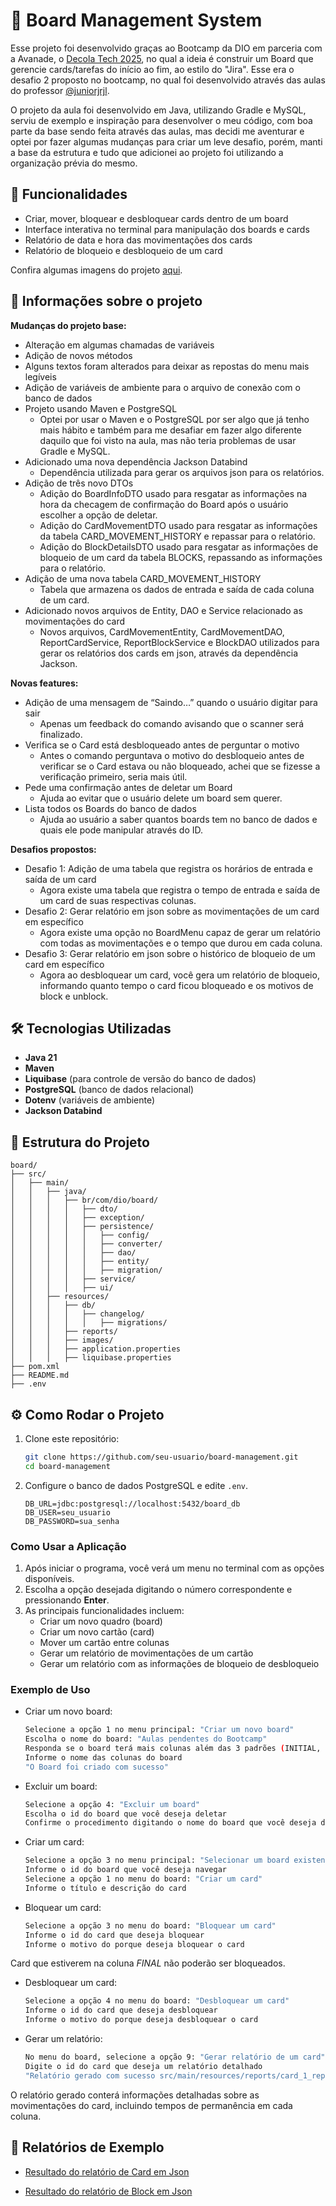 # 📌 Board Management System

Esse projeto foi desenvolvido graças ao Bootcamp da DIO em parceria com a Avanade, o [Decola Tech 2025](https://www.dio.me/bootcamp/decola-tech-2025), no qual a ideia é construir um Board que gerencie cards/tarefas do início ao fim, ao estilo do "Jira". Esse era o desafio 2 proposto no bootcamp, no qual foi desenvolvido através das aulas do professor [@juniorjrjl](https://github.com/juniorjrjl).

O projeto da aula foi desenvolvido em Java, utilizando Gradle e MySQL, serviu de exemplo e inspiração para desenvolver o meu código, com boa parte da base sendo feita através das aulas, mas decidi me aventurar e optei por fazer algumas mudanças para criar um leve desafio, porém, manti a base da estrutura e tudo que adicionei ao projeto foi utilizando a organização prévia do mesmo.

## 🚀 Funcionalidades

- Criar, mover, bloquear e desbloquear cards dentro de um board
- Interface interativa no terminal para manipulação dos boards e cards
- Relatório de data e hora das movimentações dos cards
- Relatório de bloqueio e desbloqueio de um card

Confira algumas imagens do projeto [aqui](src/main/resources/images).

##  🎯️ Informações sobre o projeto

**Mudanças do projeto base:**

- Alteração em algumas chamadas de variáveis
- Adição de novos métodos
- Alguns textos foram alterados para deixar as repostas do menu mais legíveis
- Adição de variáveis de ambiente para o arquivo de conexão com o banco de dados
- Projeto usando Maven e PostgreSQL
    - Optei por usar o Maven e o PostgreSQL por ser algo que já tenho mais hábito e também para me desafiar em fazer algo diferente daquilo que foi visto na aula, mas não teria problemas de usar Gradle e MySQL.
- Adicionado uma nova dependência Jackson Databind
    - Dependência utilizada para gerar os arquivos json para os relatórios.
- Adição de três novo DTOs
    - Adição do BoardInfoDTO usado para resgatar as informações na hora da checagem de confirmação do Board após o usuário escolher a opção de deletar.
    - Adição do CardMovementDTO usado para resgatar as informações da tabela CARD_MOVEMENT_HISTORY e repassar para o relatório.
    - Adição do BlockDetailsDTO usado para resgatar as informações de bloqueio de um card da tabela BLOCKS, repassando as informações para o relatório.
- Adição de uma nova tabela CARD_MOVEMENT_HISTORY
    - Tabela que armazena os dados de entrada e saída de cada coluna de um card.
- Adicionado novos arquivos de Entity, DAO e Service relacionado as movimentações do card
    - Novos arquivos, CardMovementEntity, CardMovementDAO, ReportCardService, ReportBlockService e BlockDAO utilizados para gerar os relatórios dos cards em json, através da dependência Jackson.

**Novas features:**

- Adição de uma mensagem de “Saindo…” quando o usuário digitar para sair
    - Apenas um feedback do comando avisando que o scanner será finalizado.
- Verifica se o Card está desbloqueado antes de perguntar o motivo
    - Antes o comando perguntava o motivo do desbloqueio antes de verificar se o Card estava ou não bloqueado, achei que se fizesse a verificação primeiro, seria mais útil.
- Pede uma confirmação antes de deletar um Board
    - Ajuda ao evitar que o usuário delete um board sem querer.
- Lista todos os Boards do banco de dados
    - Ajuda ao usuário a saber quantos boards tem no banco de dados e quais ele pode manipular através do ID.

**Desafios propostos:**

- Desafio 1: Adição de uma tabela que registra os horários de entrada e saída de um card
    - Agora existe uma tabela que registra o tempo de entrada e saída de um card de suas respectivas colunas.
- Desafio 2: Gerar relatório em json sobre as movimentações de um card em específico
    - Agora existe uma opção no BoardMenu capaz de gerar um relatório com todas as movimentações e o tempo que durou em cada coluna.
- Desafio 3: Gerar relatório em json sobre o histórico de bloqueio de um card em específico
    - Agora ao desbloquear um card, você gera um relatório de bloqueio, informando quanto tempo o card ficou bloqueado e os motivos de block e unblock.

## 🛠️ Tecnologias Utilizadas

- **Java 21**
- **Maven**
- **Liquibase** (para controle de versão do banco de dados)
- **PostgreSQL** (banco de dados relacional)
- **Dotenv** (variáveis de ambiente)
- **Jackson Databind**
  
## 📂 Estrutura do Projeto

```
board/
├── src/
│   ├── main/
│   │   ├── java/
│   │   │   ├── br/com/dio/board/
│   │   │   │   ├── dto/
│   │   │   │   ├── exception/
│   │   │   │   ├── persistence/ 
│   │   │   │   │   ├── config/
│   │   │   │   │   ├── converter/
│   │   │   │   │   ├── dao/
│   │   │   │   │   ├── entity/
│   │   │   │   │   ├── migration/
│   │   │   │   ├── service/ 
│   │   │   │   ├── ui/ 
│   │   ├── resources/
│   │   │   ├── db/ 
│   │   │   │   ├── changelog/
│   │   │   │   │   ├── migrations/
│   │   │   ├── reports/  
│   │   │   ├── images/             
│   │   │   ├── application.properties
│   │   │   ├── liquibase.properties 
├── pom.xml
├── README.md
├── .env 
```

## ⚙️ Como Rodar o Projeto

1. Clone este repositório:
   ```sh
   git clone https://github.com/seu-usuario/board-management.git
   cd board-management
   ```
2. Configure o banco de dados PostgreSQL e edite `.env`.
    ```declarative
    DB_URL=jdbc:postgresql://localhost:5432/board_db
    DB_USER=seu_usuario
    DB_PASSWORD=sua_senha
    ```
### Como Usar a Aplicação

1. Após iniciar o programa, você verá um menu no terminal com as opções disponíveis.
2. Escolha a opção desejada digitando o número correspondente e pressionando **Enter**.
3. As principais funcionalidades incluem:
    - Criar um novo quadro (board)
    - Criar um novo cartão (card)
    - Mover um cartão entre colunas
    - Gerar um relatório de movimentações de um cartão
    - Gerar um relatório com as informações de bloqueio de desbloqueio
  

### Exemplo de Uso

- Criar um novo board:
  ```sh
  Selecione a opção 1 no menu principal: "Criar um novo board"
  Escolha o nome do board: "Aulas pendentes do Bootcamp"
  Responda se o board terá mais colunas além das 3 padrões (INITIAL, FINAL, CANCEL), se sim, digite o número de colunas, se não, digite 0
  Informe o nome das colunas do board
  "O Board foi criado com sucesso"
  ```

- Excluir um board:
  ```sh
  Selecione a opção 4: "Excluir um board"
  Escolha o id do board que você deseja deletar
  Confirme o procedimento digitando o nome do board que você deseja deletar
  ```
  
- Criar um card:
  ```sh
  Selecione a opção 3 no menu principal: "Selecionar um board existente"
  Informe o id do board que você deseja navegar
  Selecione a opção 1 no menu do board: "Criar um card"
  Informe o título e descrição do card
  ```
- Bloquear um card:
  ```sh
  Selecione a opção 3 no menu do board: "Bloquear um card"
  Informe o id do card que deseja bloquear
  Informe o motivo do porque deseja bloquear o card
  ```
Card que estiverem na coluna _FINAL_ não poderão ser bloqueados.

- Desbloquear um card:
  ```sh
  Selecione a opção 4 no menu do board: "Desbloquear um card"
  Informe o id do card que deseja desbloquear
  Informe o motivo do porque deseja desbloquear o card
  ```
  
- Gerar um relatório:
  ```sh
  No menu do board, selecione a opção 9: "Gerar relatório de um card"
  Digite o id do card que deseja um relatório detalhado
  "Relatório gerado com sucesso src/main/resources/reports/card_1_report.json"
  ```

O relatório gerado conterá informações detalhadas sobre as movimentações do card, incluindo tempos de permanência em cada coluna.

## 📄 Relatórios de Exemplo
- [Resultado do relatório de Card em Json](src/main/resources/reports/cards/card_3_report.json)

- [Resultado do relatório de Block em Json](src/main/resources/reports/blocks/block_3_report.json)
